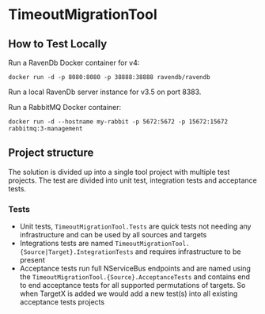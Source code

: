 # TimeoutMigrationTool

## How to Test Locally

Run a RavenDb Docker container for v4:

`docker run -d -p 8080:8080 -p 38888:38888 ravendb/ravendb`

Run a local RavenDb server instance for v3.5 on port 8383.

Run a RabbitMQ Docker container:

`docker run -d --hostname my-rabbit -p 5672:5672 -p 15672:15672  rabbitmq:3-management`

## Project structure

The solution is divided up into a single tool project with multiple test projects. The test are divided into unit test, integration tests and acceptance tests.

### Tests

* Unit tests, `TimeoutMigrationTool.Tests` are quick tests not needing any infrastructure and can be used by all sources and targets
* Integrations tests are named `TimeoutMigrationTool.{Source|Target}.IntegrationTests` and requires infrastructure to be present
* Acceptance tests run full NServiceBus endpoints and are named using the `TimeoutMigrationTool.{Source}.AcceptanceTests` and contains end to end acceptance tests for all supported permutations of targets. So when TargetX is added we would add a new test(s) into all existing acceptance tests projects
